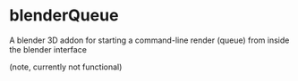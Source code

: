 blenderQueue
============

A blender 3D addon for starting a command-line render (queue) from inside the blender interface

(note, currently not functional)
